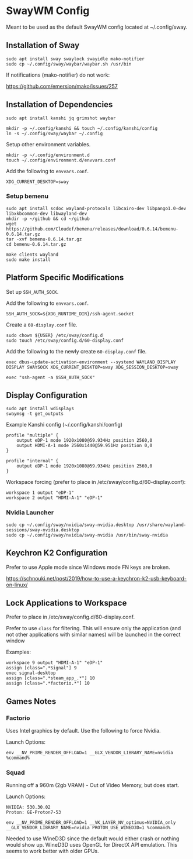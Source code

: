 # SwayWM Config
Meant to be used as the default SwayWM config located at ~/.config/sway.

## Installation of Sway

```shell
sudo apt install sway swaylock swayidle mako-notifier
sudo cp ~/.config/sway/waybar/waybar.sh /usr/bin
```

If notifications (mako-notifier) do not work:

https://github.com/emersion/mako/issues/257

## Installation of Dependencies

```shell
sudo apt install kanshi jq grimshot waybar
```

```shell
mkdir -p ~/.config/kanshi && touch ~/.config/kanshi/config
ln -s ~/.config/sway/waybar ~/.config
```

Setup other environment variables.

```shell
mkdir -p ~/.config/environment.d
touch ~/.config/environment.d/envvars.conf
```

Add the following to `envvars.conf`.

```shell
XDG_CURRENT_DESKTOP=sway
```

### Setup bemenu

```shell
sudo apt install scdoc wayland-protocols libcairo-dev libpango1.0-dev libxkbcommon-dev libwayland-dev
mkdir -p ~/github && cd ~/github
wget https://github.com/Cloudef/bemenu/releases/download/0.6.14/bemenu-0.6.14.tar.gz
tar -xvf bemenu-0.6.14.tar.gz
cd bemenu-0.6.14.tar.gz

make clients wayland
sudo make install
```

## Platform Specific Modifications

Set up `SSH_AUTH_SOCK`.

Add the following to `envvars.conf`.

```shell
SSH_AUTH_SOCK=${XDG_RUNTIME_DIR}/ssh-agent.socket
```

Create a `60-display.conf` file.

```shell
sudo chown ${USER} /etc/sway/config.d
sudo touch /etc/sway/config.d/60-display.conf
```

Add the following to the newly create `60-display.conf` file.

```shell
exec dbus-update-activation-environment --systemd WAYLAND_DISPLAY DISPLAY SWAYSOCK XDG_CURRENT_DESKTOP=sway XDG_SESSION_DESKTOP=sway

exec "ssh-agent -a $SSH_AUTH_SOCK"
```

## Display Configuration

```shell
sudo apt install wdisplays
swaymsg -t get_outputs
```

Example Kanshi config (~/.config/kanshi/config)

```shell
profile "multiple" {
	output eDP-1 mode 1920x1080@59.934Hz position 2560,0
	output HDMI-A-1 mode 2560x1440@59.951Hz position 0,0
}

profile "internal" {
	output eDP-1 mode 1920x1080@59.934Hz position 2560,0
}
```

Workspace forcing (prefer to place in /etc/sway/config.d/60-display.conf):

```shell
workspace 1 output "eDP-1"
workspace 2 output "HDMI-A-1" "eDP-1"
```
### Nvidia Launcher

```shell
sudo cp ~/.config/sway/nvidia/sway-nvidia.desktop /usr/share/wayland-sessions/sway-nvidia.desktop
sudo cp ~/.config/sway/nvidia/sway-nvidia /usr/bin/sway-nvidia
```

## Keychron K2 Configuration

Prefer to use Apple mode since Windows mode FN keys are broken.

https://schnouki.net/post/2019/how-to-use-a-keychron-k2-usb-keyboard-on-linux/

## Lock Applications to Workspace

Prefer to place in /etc/sway/config.d/60-display.conf.

Prefer to use `class` for filtering. This will ensure only the application
(and not other applications with similar names) will be launched in the correct window

Examples:

```shell
workspace 9 output "HDMI-A-1" "eDP-1"
assign [class=".*Signal"] 9
exec signal-desktop
assign [class=".*steam_app_.*"] 10
assign [class=".*factorio.*"] 10
```

## Games Notes

### Factorio

Uses Intel graphics by default. Use the following to force Nvidia.

Launch Options:

```shell
env __NV_PRIME_RENDER_OFFLOAD=1 __GLX_VENDOR_LIBRARY_NAME=nvidia %command%
```

### Squad

Running off a 960m (2gb VRAM) - Out of Video Memory, but does start.

Launch Options:

```shell
NVIDIA: 530.30.02
Proton: GE-Proton7-53

env __NV_PRIME_RENDER_OFFLOAD=1 __VK_LAYER_NV_optimus=NVIDIA_only __GLX_VENDOR_LIBRARY_NAME=nvidia PROTON_USE_WINED3D=1 %command%
```

Needed to use WineD3D since the default would either crash or nothing would show up. WineD3D uses OpenGL for DirectX API emulation. This seems to work better with older GPUs.
